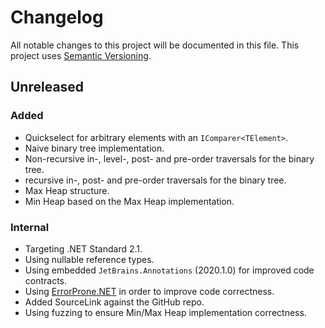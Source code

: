 # Changelog

All notable changes to this project will be documented in this file.
This project uses [Semantic Versioning](https://semver.org/spec/v2.0.0.html).

## Unreleased

### Added

- Quickselect for arbitrary elements with an `IComparer<TElement>`.
- Naive binary tree implementation.
- Non-recursive in-, level-, post- and pre-order traversals for
  the binary tree.
- recursive in-, post- and pre-order traversals for
  the binary tree.
- Max Heap structure.
- Min Heap based on the Max Heap implementation.

### Internal

- Targeting .NET Standard 2.1.
- Using nullable reference types.
- Using embedded `JetBrains.Annotations` (2020.1.0)
  for improved code contracts.
- Using [ErrorProne.NET](https://github.com/SergeyTeplyakov/ErrorProne.NET)
  in order to improve code correctness.
- Added SourceLink against the GitHub repo.
- Using fuzzing to ensure Min/Max Heap implementation correctness.
